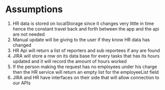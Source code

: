 # Assumptions
1. HR data is stored on localStorage since it changes very little in time hence the constant travel back and forth between the app and the api are not needed
2. Manual update will be giving to the user if they know HR data has changed
3. HR Api will return a list of reporters and sub reportees if any are found
4. JIRA will store a row on its data base for every tasks that has its hours updated and it will record the amount of hours worked
5. If the person making the request has no employees under his charge then the HR service will return an empty list for the employeeList field  
6. JIRA and HR have interfaces on their side that will allow connection to our APIs  